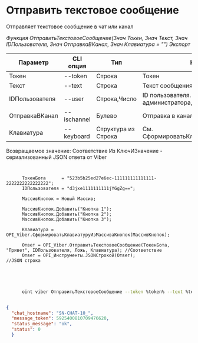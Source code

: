 ﻿---
sidebar_position: 1
---

# Отправить текстовое сообщение
 Отправляет текстовое сообщение в чат или канал


*Функция ОтправитьТекстовоеСообщение(Знач Токен, Знач Текст, Знач IDПользователя, Знач ОтправкаВКанал, Знач Клавиатура = "") Экспорт*

  | Параметр | CLI опция | Тип | Назначение |
  |-|-|-|-|
  | Токен | --token | Строка | Токен |
  | Текст | --text | Строка | Текст сообщения |
  | IDПользователя | --user | Строка,Число | ID пользователя. Для канала > администратора, для бота > получателя |
  | ОтправкаВКанал | --ischannel | Булево | Отправка в канал или в чат бота |
  | Клавиатура | --keyboard | Структура из Строка | См. СформироватьКлавиатуруИзМассиваКнопок |

  
  Возвращаемое значение:   Соответствие Из КлючИЗначение - сериализованный JSON ответа от Viber

```bsl title="Пример кода"
	
      
      ТокенБота      = "523b5b25ed27e6ec-111111111111111-2222222222222222";
      IDПользователя = "d3jxe1111111111jYGgZg==";
      
      МассивКнопок = Новый Массив;
      
      МассивКнопок.Добавить("Кнопка 1");
      МассивКнопок.Добавить("Кнопка 2");
      МассивКнопок.Добавить("Кнопка 3");
      
      Клавиатура = OPI_Viber.СформироватьКлавиатуруИзМассиваКнопок(МассивКнопок);
      
      Ответ = OPI_Viber.ОтправитьТекстовоеСообщение(ТокенБота, "Привет", IDПользователя, Ложь, Клавиатура); //Соответствие
      Ответ = OPI_Инструменты.JSONСтрокой(Ответ);                                                             //JSON строка
      
    
	
```

```sh title="Пример команды CLI"
    
      oint viber ОтправитьТекстовоеСообщение --token %token% --text %text% --user "d3jxe1111111111jYGgZg" --ischannel %ischannel% --keyboard %keyboard%


```


```json title="Результат"

{
  "chat_hostname": "SN-CHAT-10_",
  "message_token": 5925400810709476620,
  "status_message": "ok",
  "status": 0
  }

```
